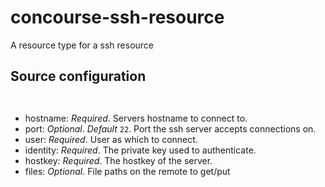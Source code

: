 # concourse-ssh-resource

A resource type for a ssh resource

## Source configuration

```


```

- hostname: *Required*. Servers hostname to connect to.
- port: *Optional*. *Default* `22`. Port the ssh server accepts connections on.
- user: *Required*. User as which to connect.
- identity: *Required*. The private key used to authenticate.
- hostkey: *Required*. The hostkey of the server.
- files: *Optional*. File paths on the remote to get/put
